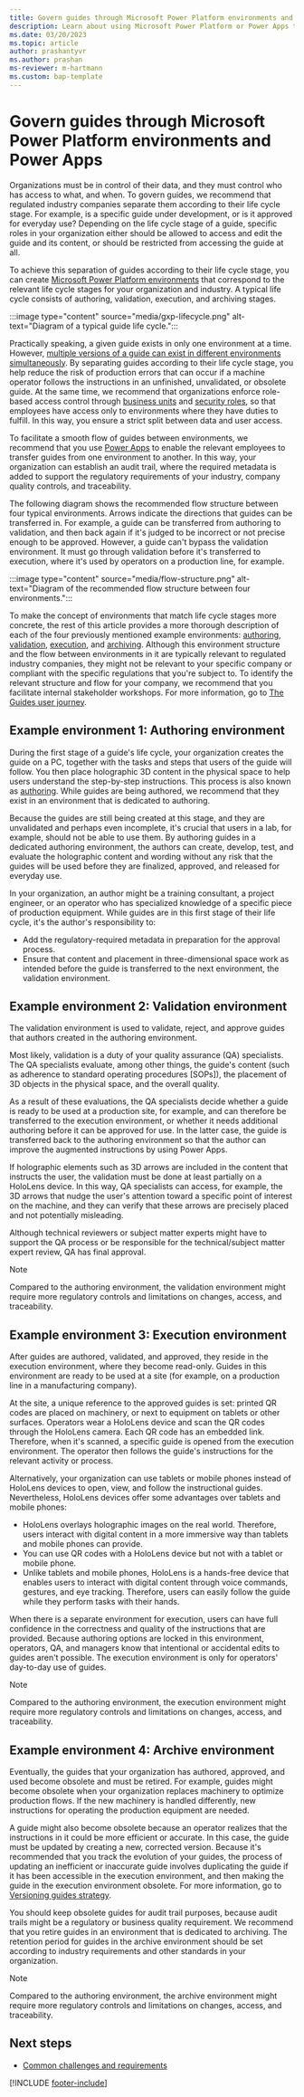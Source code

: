 ```yaml
---
title: Govern guides through Microsoft Power Platform environments and Power Apps
description: Learn about using Microsoft Power Platform or Power Apps to separate guides according to their life cycle stage.
ms.date: 03/20/2023
ms.topic: article
author: prashantyvr
ms.author: prashan
ms-reviewer: m-hartmann
ms.custom: bap-template
---
```


# Govern guides through Microsoft Power Platform environments and Power Apps

Organizations must be in control of their data, and they must control who has access to what, and when. To govern guides, we recommend that regulated industry companies separate them according to their life cycle stage. For example, is a specific guide under development, or is it approved for everyday use? Depending on the life cycle stage of a guide, specific roles in your organization either should be allowed to access and edit the guide and its content, or should be restricted from accessing the guide at all.

To achieve this separation of guides according to their life cycle stage, you can create [Microsoft Power Platform environments](/power-platform/admin/environments-overview) that correspond to the relevant life cycle stages for your organization and industry. A typical life cycle consists of authoring, validation, execution, and archiving stages.

:::image type="content" source="media/gxp-lifecycle.png" alt-text="Diagram of a typical guide life cycle.":::

Practically speaking, a given guide exists in only one environment at a time. However, [multiple versions of a guide can exist in different environments simultaneously](strategy-for-versioning-guides.md). By separating guides according to their life cycle stage, you help reduce the risk of production errors that can occur if a machine operator follows the instructions in an unfinished, unvalidated, or obsolete guide. At the same time, we recommend that organizations enforce role-based access control through [business units](/power-platform/admin/create-edit-business-units) and [security roles](/power-platform/admin/security-roles-privileges), so that employees have access only to environments where they have duties to fulfill. In this way, you ensure a strict split between data and user access.

To facilitate a smooth flow of guides between environments, we recommend that you use [Power Apps](/power-apps/powerapps-overview) to enable the relevant employees to transfer guides from one environment to another. In this way, your organization can establish an audit trail, where the required metadata is added to support the regulatory requirements of your industry, company quality controls, and traceability.

The following diagram shows the recommended flow structure between four typical environments. Arrows indicate the directions that guides can be transferred in. For example, a guide can be transferred from authoring to validation, and then back again if it's judged to be incorrect or not precise enough to be approved. However, a guide can't bypass the validation environment. It must go through validation before it's transferred to execution, where it's used by operators on a production line, for example.

:::image type="content" source="media/flow-structure.png" alt-text="Diagram of the recommended flow structure between four environments.":::

To make the concept of environments that match life cycle stages more concrete, the rest of this article provides a more thorough description of each of the four previously mentioned example environments: [authoring](#example-environment-1-authoring-environment), [validation](#example-environment-2-validation-environment), [execution](#example-environment-3-execution-environment), and [archiving](#example-environment-4-archive-environment). Although this environment structure and the flow between environments in it are typically relevant to regulated industry companies, they might not be relevant to your specific company or compliant with the specific regulations that you're subject to. To identify the relevant structure and flow for your company, we recommend that you facilitate internal stakeholder workshops. For more information, go to [The Guides user journey](prerequisites-for-implementation-and-planning-roll-out.md#the-guides-user-journey).

## Example environment 1: Authoring environment

During the first stage of a guide's life cycle, your organization creates the guide on a PC, together with the tasks and steps that users of the guide will follow. You then place holographic 3D content in the physical space to help users understand the step-by-step instructions. This process is also known as [authoring](../authoring-overview.md). While guides are being authored, we recommend that they exist in an environment that is dedicated to authoring.

Because the guides are still being created at this stage, and they are unvalidated and perhaps even incomplete, it's crucial that users in a lab, for example, should not be able to use them. By authoring guides in a dedicated authoring environment, the authors can create, develop, test, and evaluate the holographic content and wording without any risk that the guides will be used before they are finalized, approved, and released for everyday use.

In your organization, an author might be a training consultant, a project engineer, or an operator who has specialized knowledge of a specific piece of production equipment. While guides are in this first stage of their life cycle, it's the author's responsibility to:

- Add the regulatory-required metadata in preparation for the approval process.
- Ensure that content and placement in three-dimensional space work as intended before the guide is transferred to the next environment, the validation environment.

## Example environment 2: Validation environment

The validation environment is used to validate, reject, and approve guides that authors created in the authoring environment.

Most likely, validation is a duty of your quality assurance (QA) specialists. The QA specialists evaluate, among other things, the guide's content (such as adherence to standard operating procedures \[SOPs\]), the placement of 3D objects in the physical space, and the overall quality.

As a result of these evaluations, the QA specialists decide whether a guide is ready to be used at a production site, for example, and can therefore be transferred to the execution environment, or whether it needs additional authoring before it can be approved for use. In the latter case, the guide is transferred back to the authoring environment so that the author can improve the augmented instructions by using Power Apps.

If holographic elements such as 3D arrows are included in the content that instructs the user, the validation must be done at least partially on a HoloLens device. In this way, QA specialists can access, for example, the 3D arrows that nudge the user's attention toward a specific point of interest on the machine, and they can verify that these arrows are precisely placed and not potentially misleading.

Although technical reviewers or subject matter experts might have to support the QA process or be responsible for the technical/subject matter expert review, QA has final approval.

> [!NOTE]
> Compared to the authoring environment, the validation environment might require more regulatory controls and limitations on changes, access, and traceability.

## Example environment 3: Execution environment

After guides are authored, validated, and approved, they reside in the execution environment, where they become read-only. Guides in this environment are ready to be used at a site (for example, on a production line in a manufacturing company).

At the site, a unique reference to the approved guides is set: printed QR codes are placed on machinery, or next to equipment on tablets or other surfaces. Operators wear a HoloLens device and scan the QR codes through the HoloLens camera. Each QR code has an embedded link. Therefore, when it's scanned, a specific guide is opened from the execution environment. The operator then follows the guide's instructions for the relevant activity or process.

Alternatively, your organization can use tablets or mobile phones instead of HoloLens devices to open, view, and follow the instructional guides. Nevertheless, HoloLens devices offer some advantages over tablets and mobile phones:

- HoloLens overlays holographic images on the real world. Therefore, users interact with digital content in a more immersive way than tablets and mobile phones can provide.
- You can use QR codes with a HoloLens device but not with a tablet or mobile phone.
- Unlike tablets and mobile phones, HoloLens is a hands-free device that enables users to interact with digital content through voice commands, gestures, and eye tracking. Therefore, users can easily follow the guide while they perform tasks with their hands.

When there is a separate environment for execution, users can have full confidence in the correctness and quality of the instructions that are provided. Because authoring options are locked in this environment, operators, QA, and managers know that intentional or accidental edits to guides aren't possible. The execution environment is only for operators' day-to-day use of guides.

> [!NOTE]
> Compared to the authoring environment, the execution environment might require more regulatory controls and limitations on changes, access, and traceability.

## Example environment 4: Archive environment

Eventually, the guides that your organization has authored, approved, and used become obsolete and must be retired. For example, guides might become obsolete when your organization replaces machinery to optimize production flows. If the new machinery is handled differently, new instructions for operating the production equipment are needed.

A guide might also become obsolete because an operator realizes that the instructions in it could be more efficient or accurate. In this case, the guide must be updated by creating a new, corrected version. Because it's recommended that you track the evolution of your guides, the process of updating an inefficient or inaccurate guide involves duplicating the guide if it has been accessible in the execution environment, and then making the guide in the execution environment obsolete. For more information, go to [Versioning guides strategy](strategy-for-versioning-guides.md).

You should keep obsolete guides for audit trail purposes, because audit trails might be a regulatory or business quality requirement. We recommend that you retire guides in an environment that is dedicated to archiving. The retention period for guides in the archive environment should be set according to industry requirements and other standards in your organization.

> [!NOTE]
> Compared to the authoring environment, the archive environment might require more regulatory controls and limitations on changes, access, and traceability.

## Next steps

- [Common challenges and requirements](common-challenges-and-requirements.md)

[!INCLUDE [footer-include](../../includes/footer-banner.md)]
